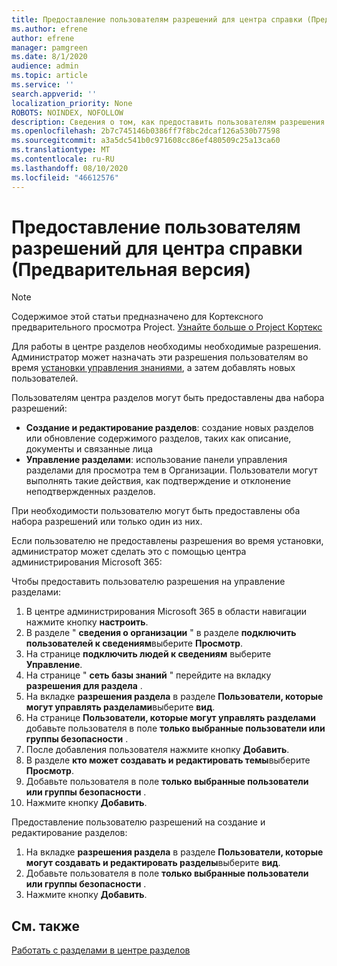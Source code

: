 ```yaml
---
title: Предоставление пользователям разрешений для центра справки (Предварительная версия)
ms.author: efrene
author: efrene
manager: pamgreen
ms.date: 8/1/2020
audience: admin
ms.topic: article
ms.service: ''
search.appverid: ''
localization_priority: None
ROBOTS: NOINDEX, NOFOLLOW
description: Сведения о том, как предоставить пользователям разрешения на выполнение задач в центре разделов
ms.openlocfilehash: 2b7c745146b0386ff7f8bc2dcaf126a530b77598
ms.sourcegitcommit: a3a5dc541b0c971608cc86ef480509c25a13ca60
ms.translationtype: MT
ms.contentlocale: ru-RU
ms.lasthandoff: 08/10/2020
ms.locfileid: "46612576"
---
```

# <a name="give-user-permissions-to-the-topic-center-preview"></a>Предоставление пользователям разрешений для центра справки (Предварительная версия)

> [!Note] 
> Содержимое этой статьи предназначено для Кортексного предварительного просмотра Project. [Узнайте больше о Project Кортекс](https://aka.ms/projectcortex) 

Для работы в центре разделов необходимы необходимые разрешения. Администратор может назначать эти разрешения пользователям во время [установки управления знаниями](set-up-knowledge-network.md), а затем добавлять новых пользователей.

Пользователям центра разделов могут быть предоставлены два набора разрешений:

- **Создание и редактирование разделов**: создание новых разделов или обновление содержимого разделов, таких как описание, документы и связанные лица
- **Управление разделами**: использование панели управления разделами для просмотра тем в Организации. Пользователи могут выполнять такие действия, как подтверждение и отклонение неподтвержденных разделов.

При необходимости пользователю могут быть предоставлены оба набора разрешений или только один из них. 

Если пользователю не предоставлены разрешения во время установки, администратор может сделать это с помощью центра администрирования Microsoft 365:

Чтобы предоставить пользователю разрешения на управление разделами:

1. В центре администрирования Microsoft 365 в области навигации нажмите кнопку **настроить**.
2. В разделе " **сведения о организации** " в разделе **подключить пользователей к сведениям**выберите **Просмотр**.
3. На странице **подключить людей к сведениям** выберите **Управление**.
4. На странице " **сеть базы знаний** " перейдите на вкладку **разрешения для раздела** .
5. На вкладке **разрешения раздела** в разделе **Пользователи, которые могут управлять разделами**выберите **вид**.
6.  На странице **Пользователи, которые могут управлять разделами** добавьте пользователя в поле **только выбранные пользователи или группы безопасности** .
7. После добавления пользователя нажмите кнопку **Добавить**.
3. В разделе **кто может создавать и редактировать темы**выберите **Просмотр**.
4. Добавьте пользователя в поле **только выбранные пользователи или группы безопасности** .
5. Нажмите кнопку **Добавить**.

Предоставление пользователю разрешений на создание и редактирование разделов:

1. На вкладке **разрешения раздела** в разделе **Пользователи, которые могут создавать и редактировать разделы**выберите **вид**.
2. Добавьте пользователя в поле **только выбранные пользователи или группы безопасности** .
3. Нажмите кнопку **Добавить**.



## <a name="see-also"></a>См. также
  
[Работать с разделами в центре разделов](work-with-topics.md)



